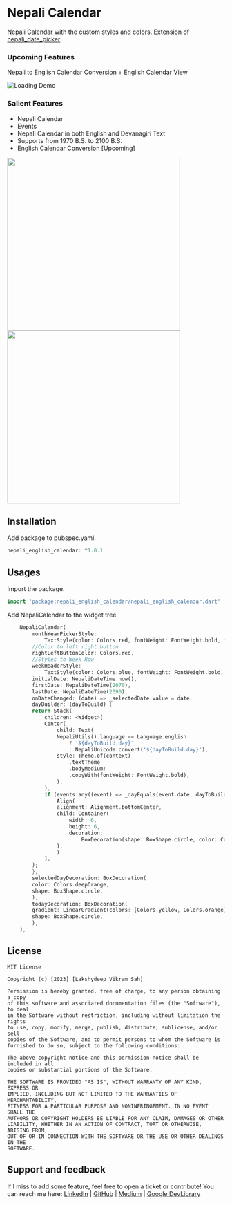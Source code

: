 # Nepali Calendar 

Nepali Calendar with the custom styles and colors. Extension of [nepali_date_picker](https://pub.dev/packages/nepali_date_picker)

### Upcoming Features
Nepali to English Calendar Conversion + English Calendar View

![Loading Demo](demo.gif)

### Salient Features
* Nepali Calendar
* Events
* Nepali Calendar in both English and Devanagiri Text
* Supports from 1970 B.S. to 2100 B.S.
* English Calendar Conversion [Upcoming]

<img src="ss/ss1.png" width="400px"> <img src="ss/ss2.png" width="400px">

## Installation

Add package to pubspec.yaml.

```dart
nepali_english_calendar: ^1.0.1
```
## Usages

Import the package.

```dart
import 'package:nepali_english_calendar/nepali_english_calendar.dart'
```
Add NepaliCalendar to the widget tree

```dart
    NepaliCalendar(
        monthYearPickerStyle:
            TextStyle(color: Colors.red, fontWeight: FontWeight.bold, fontSize: 24),
        //Color to left right button
        rightLeftButtonColor: Colors.red,
        //Styles to Week Row
        weekHeaderStyle:
            TextStyle(color: Colors.blue, fontWeight: FontWeight.bold, fontSize: 26),
        initialDate: NepaliDateTime.now(),
        firstDate: NepaliDateTime(2070),
        lastDate: NepaliDateTime(2090),
        onDateChanged: (date) => _selectedDate.value = date,
        dayBuilder: (dayToBuild) {
        return Stack(
            children: <Widget>[
            Center(
                child: Text(
                NepaliUtils().language == Language.english
                    ? '${dayToBuild.day}'
                    : NepaliUnicode.convert('${dayToBuild.day}'),
                style: Theme.of(context)
                    .textTheme
                    .bodyMedium!
                    .copyWith(fontWeight: FontWeight.bold),
                ),
            ),
            if (events.any((event) => _dayEquals(event.date, dayToBuild)))
                Align(
                alignment: Alignment.bottomCenter,
                child: Container(
                    width: 6,
                    height: 6,
                    decoration:
                        BoxDecoration(shape: BoxShape.circle, color: Colors.red),
                ),
                )
            ],
        );
        },
        selectedDayDecoration: BoxDecoration(
        color: Colors.deepOrange,
        shape: BoxShape.circle,
        ),
        todayDecoration: BoxDecoration(
        gradient: LinearGradient(colors: [Colors.yellow, Colors.orange]),
        shape: BoxShape.circle,
        ),
    ),
```

## License

```
MIT License

Copyright (c) [2023] [Lakshydeep Vikram Sah]

Permission is hereby granted, free of charge, to any person obtaining a copy
of this software and associated documentation files (the "Software"), to deal
in the Software without restriction, including without limitation the rights
to use, copy, modify, merge, publish, distribute, sublicense, and/or sell
copies of the Software, and to permit persons to whom the Software is
furnished to do so, subject to the following conditions:

The above copyright notice and this permission notice shall be included in all
copies or substantial portions of the Software.

THE SOFTWARE IS PROVIDED "AS IS", WITHOUT WARRANTY OF ANY KIND, EXPRESS OR
IMPLIED, INCLUDING BUT NOT LIMITED TO THE WARRANTIES OF MERCHANTABILITY,
FITNESS FOR A PARTICULAR PURPOSE AND NONINFRINGEMENT. IN NO EVENT SHALL THE
AUTHORS OR COPYRIGHT HOLDERS BE LIABLE FOR ANY CLAIM, DAMAGES OR OTHER
LIABILITY, WHETHER IN AN ACTION OF CONTRACT, TORT OR OTHERWISE, ARISING FROM,
OUT OF OR IN CONNECTION WITH THE SOFTWARE OR THE USE OR OTHER DEALINGS IN THE
SOFTWARE.
```

## Support and feedback

If I miss to add some feature, feel free to open a ticket or contribute!
You can reach me here:
[LinkedIn](https://www.linkedin.com/in/lakshydeep-14/) | 
[GitHub](https://github.com/lakshydeep-14) | 
[Medium](https://lakshydeep-14.medium.com/) | 
[Google DevLibrary](https://devlibrary.withgoogle.com/authors/lakshydeep-14)
